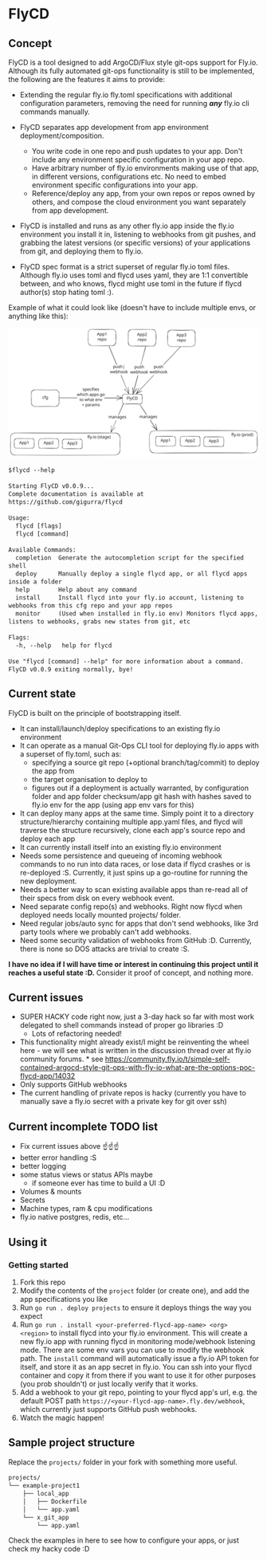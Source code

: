 # FlyCD

## Concept

FlyCD is a tool designed to add ArgoCD/Flux style git-ops support for Fly.io. Although its fully automated git-ops
functionality is still to be implemented, the following are the features it aims to provide:

* Extending the regular fly.io fly.toml specifications with additional configuration parameters,
  removing the need for running **_any_** fly.io cli commands manually.

* FlyCD separates app development from app environment deployment/composition.
    * You write code in one repo and push updates to your app. Don't include any environment specific configuration in
      your app repo.
    * Have arbitrary number of fly.io environments making use of that app, in different
      versions, configurations etc. No need to embed environment specific configurations into your app.
    * Reference/deploy any app, from your own repos or repos owned by others, and compose the cloud environment you want
      separately from app development.

* FlyCD is installed and runs as any other fly.io app inside the fly.io environment you install it in, listening to
  webhooks from git pushes,
  and grabbing the latest versions (or specific versions) of your applications from git, and deploying them to fly.io.

* FlyCD spec format is a strict superset of regular fly.io toml files. Although fly.io uses toml and flycd uses yaml,
  they are 1:1 convertible between, and who knows, flycd might use toml in the future if flycd author(s) stop hating
  toml :).

Example of what it could look like (doesn't have to include multiple envs, or anything like this):

![alt text](https://raw.githubusercontent.com/GiGurra/flycd/master/concept.svg)


```
$flycd --help

Starting FlyCD v0.0.9...
Complete documentation is available at https://github.com/gigurra/flycd

Usage:
  flycd [flags]
  flycd [command]

Available Commands:
  completion  Generate the autocompletion script for the specified shell
  deploy      Manually deploy a single flycd app, or all flycd apps inside a folder
  help        Help about any command
  install     Install flycd into your fly.io account, listening to webhooks from this cfg repo and your app repos
  monitor     (Used when installed in fly.io env) Monitors flycd apps, listens to webhooks, grabs new states from git, etc

Flags:
  -h, --help   help for flycd

Use "flycd [command] --help" for more information about a command.
FlyCD v0.0.9 exiting normally, bye!
```

## Current state

FlyCD is built on the principle of bootstrapping itself.

* It can install/launch/deploy specifications to an existing fly.io environment
* It can operate as a manual Git-Ops CLI tool for deploying fly.io apps with a superset of fly.toml, such as:
    * specifying a source git repo (+optional branch/tag/commit) to deploy the app from
    * the target organisation to deploy to
    * figures out if a deployment is actually warranted, by configuration folder and app folder checksum/app git hash
      with hashes saved to fly.io env for the app (using app env vars for this)
* It can deploy many apps at the same time. Simply point it to a directory structure/hierarchy containing multiple
  app.yaml files, and flycd will traverse the structure recursively, clone each app's source repo and deploy each app
* It can currently install itself into an existing fly.io environment
* Needs some persistence and queueing of incoming webhook commands to no run into data races, or lose data if flycd
  crashes or is re-deployed :S. Currently, it just spins up a go-routine for running the new deployment.
* Needs a better way to scan existing available apps than re-read all of their specs from disk on every webhook event.
* Need separate config repo(s) and webhooks. Right now flycd when deployed needs locally mounted projects/ folder.
* Need regular jobs/auto sync for apps that don't send webhooks, like 3rd party tools where we probably can't add
  webhooks.
* Need some security validation of webhooks from GitHub :D. Currently, there is none so DOS attacks are trivial to create :S. 

**I have no idea if I will have time or interest in continuing this project until it reaches a useful state :D.**
Consider it proof of concept, and nothing more.

## Current issues

* SUPER HACKY code right now, just a 3-day hack so far with most work delegated to shell commands instead of proper go
  libraries :D
    * Lots of refactoring needed!
* This functionality might already exist/I might be reinventing the wheel here - we will see what is written in the
  discussion thread over at fly.io community forums.
    *
  see https://community.fly.io/t/simple-self-contained-argocd-style-git-ops-with-fly-io-what-are-the-options-poc-flycd-app/14032
* Only supports GitHub webhooks
* The current handling of private repos is hacky (currently you have to manually save a fly.io secret with a private key
  for git over ssh)

## Current incomplete TODO list

* Fix current issues above ☝️☝️☝️
* better error handling :S
* better logging
* some status views or status APIs maybe
    * if someone ever has time to build a UI :D
* Volumes & mounts
* Secrets
* Machine types, ram & cpu modifications
* fly.io native postgres, redis, etc...

## Using it

### Getting started

1. Fork this repo
2. Modify the contents of the `project` folder (or create one), and add the app specifications you like
3. Run `go run . deploy projects` to ensure it deploys things the way you expect
4. Run `go run . install <your-preferred-flycd-app-name> <org> <region>` to install flycd into your fly.io environment.
   This will create a new fly.io app with <your-preferred-flycd-app-name> running flycd in monitoring mode/webhook
   listening mode. There are some env vars you can use to modify the webhook path. The `install` command will
   automatically issue a fly.io API token for itself, and store it as an app secret in fly.io. You can ssh into your
   flycd container and copy it from there if you want to use it for other purposes (you prob shouldn't) or just locally
   verify that it works.
5. Add a webhook to your git repo, pointing to your flycd app's url,
   e.g. the default POST path `https://<your-flycd-app-name>.fly.dev/webhook`, which currently just supports GitHub push
   webhooks.
6. Watch the magic happen!

## Sample project structure

Replace the `projects/` folder in your fork with something more useful.

```
projects/
└── example-project1
    ├── local_app
    │   ├── Dockerfile
    │   └── app.yaml
    └── x_git_app
        └── app.yaml
```

Check the examples in here to see how to configure your apps, or just check my hacky code :D